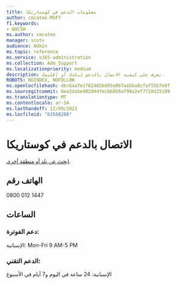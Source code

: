 ```yaml
---
title: معلومات الدعم في كوستاريكا
author: cmcatee-MSFT
f1.keywords:
- NOCSH
ms.author: cmcatee
manager: scotv
audience: Admin
ms.topic: reference
ms.service: o365-administration
ms.collection: Adm_Support
ms.localizationpriority: medium
description: تعرف على كيفية الاتصال بالدعم لبلدك أو إقليمك.
ROBOTS: NOINDEX, NOFOLLOW
ms.openlocfilehash: dbc6aafe1f61485bd95e067aa5ba8cfaf55b7e0f
ms.sourcegitcommit: 0ee2dabe402d44fecb6856af98a2ef7720d25189
ms.translationtype: MT
ms.contentlocale: ar-SA
ms.lasthandoff: 12/09/2021
ms.locfileid: "63568206"
---
```

# <a name="contact-support-for-costa-rica"></a>الاتصال بالدعم في كوستاريكا

[ابحث عن بلد أو منطقة أخرى](../get-help-support.md).

## <a name="phone-number"></a>الهاتف رقم
0800 012 1447

## <a name="hours"></a>الساعات
### <a name="billing-support"></a>دعم الفوترة:

الإسبانية: Mon-Fri 9 AM-5 PM

### <a name="technical-support"></a>الدعم التقني:

الإسبانية: 24 ساعة في اليوم و7 أيام في الأسبوع
